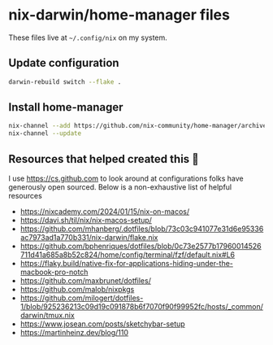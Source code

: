 # nix-darwin/home-manager files

These files live at `~/.config/nix` on my system.

## Update configuration

```sh
darwin-rebuild switch --flake .
```

## Install home-manager

```sh
nix-channel --add https://github.com/nix-community/home-manager/archive/master.tar.gz home-manager
nix-channel --update
```

## Resources that helped created this 🙏

I use https://cs.github.com to look around at configurations folks have generously open sourced.
Below is a non-exhaustive list of helpful resources

- https://nixcademy.com/2024/01/15/nix-on-macos/
- https://davi.sh/til/nix/nix-macos-setup/
- https://github.com/mhanberg/.dotfiles/blob/73c03c941077e31d6e95336ac7973ad1a770b331/nix-darwin/flake.nix
- https://github.com/bphenriques/dotfiles/blob/0c73e2577b17960014526711d41a685a8b52c824/home/config/terminal/fzf/default.nix#L6
- https://flaky.build/native-fix-for-applications-hiding-under-the-macbook-pro-notch
- https://github.com/maxbrunet/dotfiles/
- https://github.com/malob/nixpkgs
- https://github.com/milogert/dotfiles-1/blob/925236213c09d19c091878b6f7070f90f99952fc/hosts/_common/darwin/tmux.nix
- https://www.josean.com/posts/sketchybar-setup
- https://martinheinz.dev/blog/110
